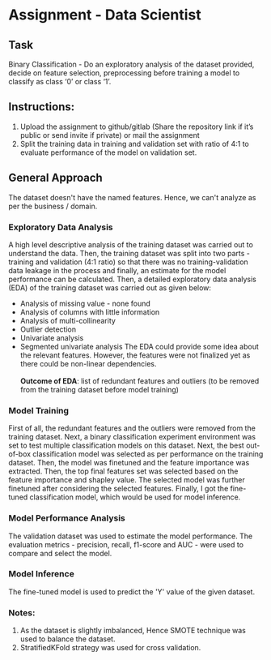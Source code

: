 # Assignment - Data Scientist
## Task
Binary Classification - Do an exploratory analysis of the dataset provided, decide on feature selection, preprocessing before training a model to classify as class ‘0’ or class ‘1’.

## Instructions:
1. Upload the assignment to github/gitlab (Share the repository link if it’s public or send invite if private)
or mail the assignment 
2. Split the training data in training and validation set with ratio of 4:1 to evaluate performance of the model on validation set.

## General Approach
The dataset doesn't have the named features. Hence, we can't analyze as per the business / domain.

### Exploratory Data Analysis
A high level descriptive analysis of the training dataset was carried out to understand the data.
Then, the training dataset was split into two parts - training and validation (4:1 ratio) so that there was no training-validation data leakage in the process and finally, an estimate for the model performance can be calculated.
Then, a detailed exploratory data analysis (EDA) of the training dataset was carried out as given below:
- Analysis of missing value - none found
- Analysis of columns with little information 
- Analysis of multi-collinearity
- Outlier detection
- Univariate analysis
- Segmented univariate analysis
The EDA could provide some idea about the relevant features. However, the features were not finalized yet as there could be non-linear dependencies. <br><br>
**Outcome of EDA**: list of redundant features and outliers (to be removed from the training dataset before model training)

### Model Training
First of all, the redundant features and the outliers were removed from the training dataset.
Next, a binary classification experiment environment was set to test multiple classification models on this dataset. 
Next, the best out-of-box classification model was selected as per performance on the training dataset. 
Then, the model was finetuned and the feature importance was extracted.
Then, the top final features set was selected based on the feature importance and shapley value. 
The selected model was further finetuned after considering the selected features.
Finally, I got the fine-tuned classification model, which would be used for model inference. 

### Model Performance Analysis
The validation dataset was used to estimate the model performance. 
The evaluation metrics - precision, recall, f1-score and AUC - were used to compare and select the model.

### Model Inference
The fine-tuned model is used to predict the 'Y' value of the given dataset.

### Notes:
1. As the dataset is slightly imbalanced, Hence SMOTE technique was used to balance the dataset. 
2. StratifiedKFold strategy was used for cross validation.

